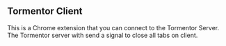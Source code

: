 ## Tormentor Client

This is a Chrome extension that you can connect to the Tormentor Server. The Tormentor server with send a signal to close all tabs on client.